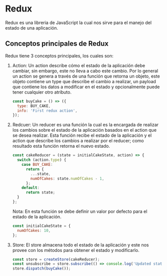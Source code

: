 # Redux

Redux es una libreria de JavaScript la cual nos sirve para el manejo del estado de una aplicación.

## Conceptos principales de Redux

Redux tiene 3 conceptos principales, los cuales son:

1.  Action: Un action describe cómo el estado de la aplicación debe cambiar, sin embargo, este no lleva a cabo este cambio. Por lo general un action se genera a través de una función que retorna un objeto, este objeto contiene un type que describe el cambio a realizar, un payload que contiene los datos a modificar en el estado y opcionalmente puede tener cualquier otro atributo.

    ```js
    const buyCake = () => ({
      type: BUY_CAKE,
      info: 'First redux action',
    });
    ```

2.  Redcuer: Un reducer es una función la cual es la encargada de realizar los cambios sobre el estado de la aplicación basados en el action que se desea realizar. Esta función recibe el estado de la aplicación y el action que describe los cambios a realizar por el reducer; como resultado esta función retorna el nuevo estado.

    ```js
    const cakeReducer = (state = initialCakeState, action) => {
      switch (action.type) {
        case BUY_CAKE:
          return {
            ...state,
            numOfCakes: state.numOfCakes - 1,
          };
        default:
          return state;
      }
    };
    ```

    Nota: En esta función se debe definir un valor por defecto para el estado de la aplicación.

    ```js
    const initialCakeState = {
      numOfCakes: 10,
    };
    ```

3.  Store: El store almacena todo el estado de la aplicación y este nos provee con los métodos para obtener el estado y modificarlo.

    ```js
    const store = createStore(cakeReducer);
    const unsubscribe = store.subscribe(() => console.log('Updated state', store.getState()));
    store.dispatch(buyCake());
    ```
